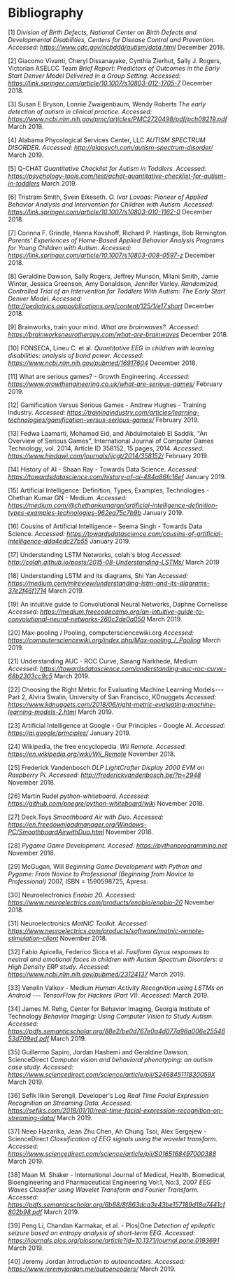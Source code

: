 # Bibliography

[1] *Division of Birth Defects, National Center on Birth Defects and
Developmental Disabilities, Centers for Disease Control and Prevention.
Accessed: <https://www.cdc.gov/ncbddd/autism/data.html>* December 2018.

[2] Giacomo Vivanti, Cheryl Dissanayake, Cynthia Zierhut, Sally J. Rogers,
Victorian ASELCC Team *Brief Report: Predictors of Outcomes in the Early
Start Denver Model Delivered in a Group Setting. Accessed:
<https://link.springer.com/article/10.1007/s10803-012-1705-7>* December
2018.

[3] Susan E Bryson, Lonnie Zwaigenbaum, Wendy Roberts *The early detection
of autism in clinical practice. Accessed:
<https://www.ncbi.nlm.nih.gov/pmc/articles/PMC2720498/pdf/pch09219.pdf>*
March 2019.

[4] Alabama Phycological Services Center, LLC *AUTISM SPECTRUM DISORDER.
Accessed: <http://alapsych.com/autism-spectrum-disorder/>* March 2019.

[5] Q-CHAT *Quantitative Checklist for Autism in Toddlers. Accessed:
<https://psychology-tools.com/test/qchat-quantitative-checklist-for-autism-in-toddlers>*
March 2019.

[6] Tristram Smith, Svein Eikeseth. *O. Ivar Lovaas: Pioneer of Applied
Behavior Analysis and Intervention for Children with Autism. Accessed:
<https://link.springer.com/article/10.1007/s10803-010-1162-0>* December
2018.

[7] Corinna F. Grindle, Hanna Kovshoff, Richard P. Hastings, Bob Remington.
*Parents' Experiences of Home-Based Applied Behavior Analysis Programs
for Young Children with Autism. Accessed:
<https://link.springer.com/article/10.1007/s10803-008-0597-z>* December
2018.

[8] Geraldine Dawson, Sally Rogers, Jeffrey Munson, Milani Smith, Jamie
Winter, Jessica Greenson, Amy Donaldson, Jennifer Varley. *Randomized,
Controlled Trial of an Intervention for Toddlers With Autism: The Early
Start Denver Model. Accessed:
<http://pediatrics.aappublications.org/content/125/1/e17.short>*
December 2018.

[9] Brainworks, train your mind. *What are brainwaves?. Accessed:
<https://brainworksneurotherapy.com/what-are-brainwaves>* December 2018.

[10] FONSECA, Lineu C. et al. *Quantitative EEG in children with learning
disabilities: analysis of band power. Accessed:
<https://www.ncbi.nlm.nih.gov/pubmed/16917604>* December 2018.

[11] What are serious games? - Growth Engineering. *Accessed:
<https://www.growthengineering.co.uk/what-are-serious-games/>* February
2019.

[12] Gamification Versus Serious Games - Andrew Hughes - Training Industry.
*Accessed:
<https://trainingindustry.com/articles/learning-technologies/gamification-versus-serious-games/>*
February 2019.

[13] Fedwa Laamarti, Mohamad Eid, and Abdulmotaleb El Saddik, \"An Overview
of Serious Games\", International Journal of Computer Games Technology,
vol. 2014, Article ID 358152, 15 pages, 2014. *Accessed:
<https://www.hindawi.com/journals/ijcgt/2014/358152/>* February 2019.

[14] History of AI - Shaan Ray - Towards Data Science. *Accessed:
<https://towardsdatascience.com/history-of-ai-484a86fc16ef>* January
2019.

[15] Artificial Intelligence: Definition, Types, Examples, Technologies -
Chethan Kumar GN - Medium. *Accessed:
<https://medium.com/@chethankumargn/artificial-intelligence-definition-types-examples-technologies-962ea75c7b9b>*
January 2019.

[16] Cousins of Artificial Intelligence - Seema Singh - Towards Data Science.
*Accessed:
<https://towardsdatascience.com/cousins-of-artificial-intelligence-dda4edc27b55>*
January 2019.

[17] Understanding LSTM Networks, colah's blog *Accessed:
<http://colah.github.io/posts/2015-08-Understanding-LSTMs/>* March 2019

[18] Understanding LSTM and its diagrams, Shi Yan *Accessed:
<https://medium.com/mlreview/understanding-lstm-and-its-diagrams-37e2f46f1714>*
March 2019.

[19] An intuitive guide to Convolutional Neural Networks, Daphne Cornelisse
*Accessed:
<https://medium.freecodecamp.org/an-intuitive-guide-to-convolutional-neural-networks-260c2de0a050>*
March 2019.

[20] Max-pooling / Pooling, computersciencewiki.org *Accessed:
<https://computersciencewiki.org/index.php/Max-pooling_/_Pooling>* March
2019.

[21] Understanding AUC - ROC Curve, Sarang Narkhede, Medium *Accessed:
<https://towardsdatascience.com/understanding-auc-roc-curve-68b2303cc9c5>*
March 2019.

[22] Choosing the Right Metric for Evaluating Machine Learning
Models --- Part 2, Alvira Swalin, University of San Francisco, KDnuggets
*Accessed:
<https://www.kdnuggets.com/2018/06/right-metric-evaluating-machine-learning-models-2.html>*
March 2019.

[23] Artificial Intelligence at Google - Our Principles - Google AI.
*Accessed: <https://ai.google/principles/>* January 2019.

[24] Wikipedia, the free encyclopedia. *Wii Remote. Accessed:
<https://en.wikipedia.org/wiki/Wii_Remote>* November 2018.

[25] Frederick Vandenbosch *DLP LightCrafter Display 2000 EVM on Raspberry
Pi. Accessed: <http://frederickvandenbosch.be/?p=2948>* November 2018.

[26] Martin Rudel *python-whiteboard. Accessed:
<https://github.com/pnegre/python-whiteboard/wiki>* November 2018.

[27] Deck.Toys *Smoothboard Air with Duo. Accessed:
<https://en.freedownloadmanager.org/Windows-PC/SmoothboardAirwithDuo.html>*
November 2018.

[28] *Pygame Game Development. Accesed: <https://pythonprogramming.net>*
November 2018.

[29] McGugan, Will *Beginning Game Development with Python and Pygame: From
Novice to Professional (Beginning from Novice to Professional)* 2007,
ISBN = 1590598725, Apress.

[30] Neuroelectronics *Enobio 20. Accessed:
<https://www.neuroelectrics.com/products/enobio/enobio-20>* November
2018.

[31] Neuroelectronics *MatNIC Toolkit. Accessed:
<https://www.neuroelectrics.com/products/software/matnic-remote-stimulation-client>*
November 2018.

[32] Fabio Apicella, Federico Sicca et al. *Fusiform Gyrus responses to
neutral and emotional faces in children with Autism Spectrum Disorders:
a High Density ERP study. Accessed:
<https://www.ncbi.nlm.nih.gov/pubmed/23124137>* March 2019.

[33] Venelin Valkov - Medium *Human Activity Recognition using LSTMs on
Android --- TensorFlow for Hackers (Part VI). Accessed:* March 2019.

[34] James M. Rehg, Center for Behavior Imaging, Georgia Institute of
Technology *Behavior Imaging: Using Computer Vision to Study Autism.
Accessed:
<https://pdfs.semanticscholar.org/88e2/be0d767e0a4d077a96a006e2554653d709ed.pdf>*
March 2019.

[35] Guillermo Sapiro, Jordan Hashemi and Geraldine Dawson. ScienceDirect
*Computer vision and behavioral phenotyping: an autism case study.
Accessed:
<https://www.sciencedirect.com/science/article/pii/S246845111830059X>*
March 2019.

[36] Sefik Ilkin Serengil, Developer's Log *Real Time Facial Expression
Recognition on Streaming Data. Accessed:
<https://sefiks.com/2018/01/10/real-time-facial-expression-recognition-on-streaming-data/>*
March 2019.

[37] Neep Hazarika, Jean Zhu Chen, Ah Chung Tsoi, Alex Sergejew -
ScienceDirect *Classification of EEG signals using the wavelet
transform. Accessed:
<https://www.sciencedirect.com/science/article/pii/S0165168497000388>*
March 2019.

[38] Maan M. Shaker - International Journal of Medical, Health, Biomedical,
Bioengineering and Pharmaceutical Engineering Vol:1, No:3, 2007 *EEG
Waves Classifier using Wavelet Transform and Fourier Transform.
Accessed:
<https://pdfs.semanticscholar.org/6b88/8f863dca3e43be157189d18a7441cf802b98.pdf>*
March 2019.

[39] Peng Li, Chandan Karmakar, et al. - Plos\|One *Detection of epileptic
seizure based on entropy analysis of short-term EEG. Accessed:
<https://journals.plos.org/plosone/article?id=10.1371/journal.pone.0193691>*
March 2019.

[40] Jeremy Jordan *Introduction to autoencoders. Accessed:
<https://www.jeremyjordan.me/autoencoders/>* March 2019.